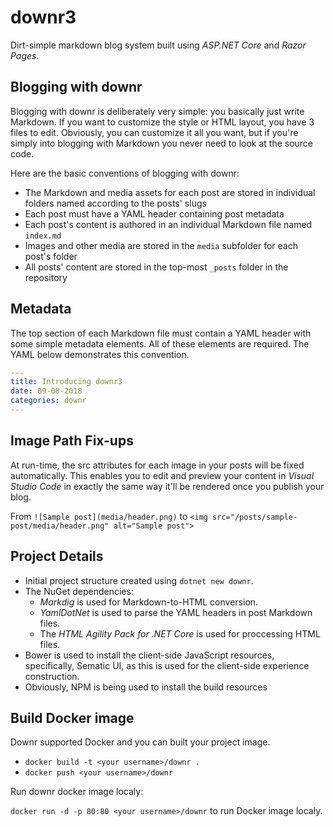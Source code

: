# downr3

Dirt-simple markdown blog system built using *ASP.NET Core* and *Razor Pages*.

## Blogging with downr

Blogging with downr is deliberately very simple: you basically just write Markdown. If you want to customize the style or HTML layout, you have 3 files to edit. Obviously, you can customize it all you want, but if you're simply into blogging with Markdown you never need to look at the source code.

Here are the basic conventions of blogging with downr:

* The Markdown and media assets for each post are stored in individual folders named according to the posts' slugs
* Each post must have a YAML header containing post metadata
* Each post's content is authored in an individual Markdown file named `index.md`
* Images and other media are stored in the `media` subfolder for each post's folder
* All posts' content are stored in the top-most `_posts` folder in the repository

## Metadata

The top section of each Markdown file must contain a YAML header with some simple metadata elements. All of these elements are required. The YAML below demonstrates this convention.

```yaml
---
title: Introducing downr3
date: 09-08-2018
categories: downr
---
```

## Image Path Fix-ups

At run-time, the src attributes for each image in your posts will be fixed automatically. 
This enables you to edit and preview your content in *Visual Studio Code* 
in exactly the same way it'll be rendered once you publish your blog.

From `![Sample post](media/header.png)` to
`<img src="/posts/sample-post/media/header.png" alt="Sample post">`

## Project Details

* Initial project structure created using `dotnet new downr`.
* The NuGet dependencies:
    * _Markdig_ is used for Markdown-to-HTML conversion.
    * _YamlDotNet_ is used to parse the YAML headers in post Markdown files.
    * The _HTML Agility Pack for .NET Core_ is used for proccessing HTML files.
* Bower is used to install the client-side JavaScript resources, 
specifically, Sematic UI, as this is used for the client-side experience construction.
* Obviously, NPM is being used to install the build resources

## Build Docker image

Downr supported Docker and you can built your project image.

* `docker build -t <your username>/downr .`
* `docker push <your username>/downr`

Run downr docker image localy:

`docker run -d -p 80:80 <your username>/downr` to run Docker image localy.